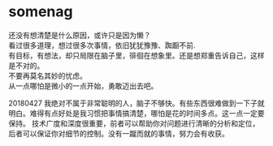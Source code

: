 # somenag

还没有想清楚是什么原因，或许只是因为懒？  
看过很多道理，想过很多次事情，依旧犹犹豫豫、踟蹰不前.  
有目标，有想法，却只局限在脑子里，徘徊在想象里。还是想郑重告诉自己，这样是不对的。  
不要再莫名其妙的忧虑。  
从一点哪怕是微小的一点开始，勇敢迈出去吧。  

20180427
    我绝对不属于非常聪明的人，脑子不够快。有些东西很难做到一下子就明白。难得有点好处是我习惯把事情搞清楚，哪怕是花的时间多点。这一点一定要保持。
    技术广度和深度很重要，前者可以帮助你对问题进行清晰的分析和定位，后者可以保证你对细节的控制。没有一蹴而就的事情，努力会有收获。
